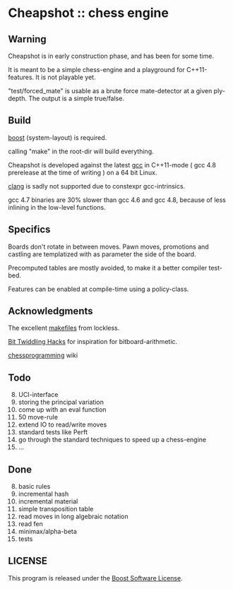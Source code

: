 # Cheapshot :: chess engine

## Warning

Cheapshot is in early construction phase, and has been for some time.

It is meant to be a simple chess-engine and a playground for C++11-features.
It is not playable yet.

"test/forced_mate" is usable as a brute force mate-detector at a given ply-depth. The output is a simple true/false.

## Build
[boost](http://www.boost.org) (system-layout) is required.

calling "make" in the root-dir will build everything.

Cheapshot is developed against the latest [gcc](http://gcc.gnu.org) in C++11-mode ( gcc 4.8 prerelease at the time of writing ) on a 64 bit Linux.

[clang](http://clang.llvm.org/) is sadly not supported due to constexpr gcc-intrinsics.

gcc 4.7 binaries are 30% slower than gcc 4.6 and gcc 4.8, because of less inlining in the low-level functions.

## Specifics
Boards don't rotate in between moves. Pawn moves, promotions and castling are templatized with as parameter the side of the board.

Precomputed tables are mostly avoided, to make it a better compiler test-bed.

Features can be enabled at compile-time using a policy-class.
## Acknowledgments

The excellent [makefiles](http://locklessinc.com/articles/makefile_tricks/) from lockless.

[Bit Twiddling Hacks](http://graphics.stanford.edu/~seander/bithacks.html) for inspiration for bitboard-arithmetic.

[chessprogramming](http://chessprogramming.wikispaces.com) wiki

## Todo

8. UCI-interface
1. storing the principal variation
1. come up with an eval function
1. 50 move-rule
1. extend IO to read/write moves
1. standard tests like Perft
1. go through the standard techniques to speed up a chess-engine
1. ...

## Done

8. basic rules
1. incremental hash
1. incremental material
1. simple transposition table
1. read moves in long algebraic notation
1. read fen
1. minimax/alpha-beta
1. tests

## LICENSE

This program is released under the [Boost Software License](http://www.boost.org/LICENSE_1_0.txt).

